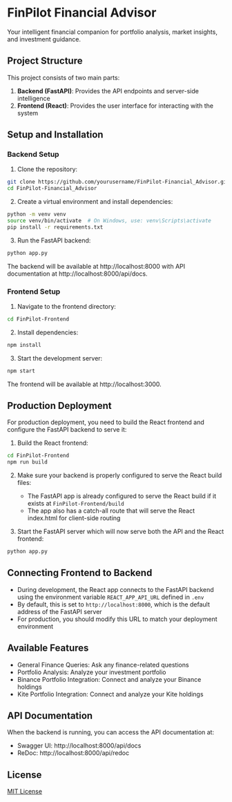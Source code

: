 # FinPilot Financial Advisor

Your intelligent financial companion for portfolio analysis, market insights, and investment guidance.

## Project Structure

This project consists of two main parts:

1. **Backend (FastAPI)**: Provides the API endpoints and server-side intelligence
2. **Frontend (React)**: Provides the user interface for interacting with the system

## Setup and Installation

### Backend Setup

1. Clone the repository:
```bash
git clone https://github.com/yourusername/FinPilot-Financial_Advisor.git
cd FinPilot-Financial_Advisor
```

2. Create a virtual environment and install dependencies:
```bash
python -m venv venv
source venv/bin/activate  # On Windows, use: venv\Scripts\activate
pip install -r requirements.txt
```

3. Run the FastAPI backend:
```bash
python app.py
```

The backend will be available at http://localhost:8000 with API documentation at http://localhost:8000/api/docs.

### Frontend Setup

1. Navigate to the frontend directory:
```bash
cd FinPilot-Frontend
```

2. Install dependencies:
```bash
npm install
```

3. Start the development server:
```bash
npm start
```

The frontend will be available at http://localhost:3000.

## Production Deployment

For production deployment, you need to build the React frontend and configure the FastAPI backend to serve it:

1. Build the React frontend:
```bash
cd FinPilot-Frontend
npm run build
```

2. Make sure your backend is properly configured to serve the React build files:
   - The FastAPI app is already configured to serve the React build if it exists at `FinPilot-Frontend/build`
   - The app also has a catch-all route that will serve the React index.html for client-side routing

3. Start the FastAPI server which will now serve both the API and the React frontend:
```bash
python app.py
```

## Connecting Frontend to Backend

- During development, the React app connects to the FastAPI backend using the environment variable `REACT_APP_API_URL` defined in `.env`
- By default, this is set to `http://localhost:8000`, which is the default address of the FastAPI server
- For production, you should modify this URL to match your deployment environment

## Available Features

- General Finance Queries: Ask any finance-related questions
- Portfolio Analysis: Analyze your investment portfolio
- Binance Portfolio Integration: Connect and analyze your Binance holdings
- Kite Portfolio Integration: Connect and analyze your Kite holdings

## API Documentation

When the backend is running, you can access the API documentation at:
- Swagger UI: http://localhost:8000/api/docs
- ReDoc: http://localhost:8000/api/redoc

## License

[MIT License](LICENSE) 